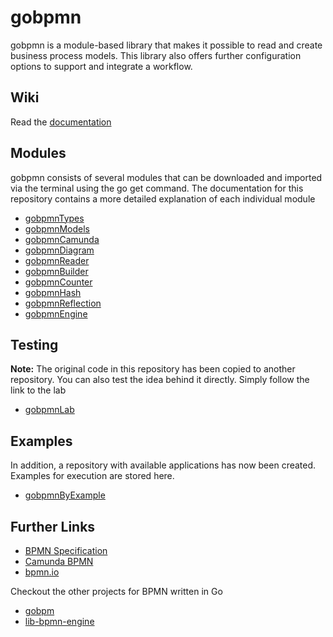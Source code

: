 # gobpmn

gobpmn is a module-based library that makes it possible to read and create business process models. This library also offers further configuration options to support and integrate a workflow.

## Wiki

Read the [documentation](https://github.com/deemount/gobpmn/wiki)

## Modules

gobpmn consists of several modules that can be downloaded and imported via the terminal using the go get command.
The documentation for this repository contains a more detailed explanation of each individual module

+ [gobpmnTypes](https://github.com/deemount/gobpmnTypes)
+ [gobpmnModels](https://github.com/deemount/gobpmnModels)
+ [gobpmnCamunda](https://github.com/deemount/gobpmnCamunda)
+ [gobpmnDiagram](https://github.com/deemount/gobpmnDiagram)
+ [gobpmnReader](https://github.com/deemount/gobpmnReader)
+ [gobpmnBuilder](https://github.com/deemount/gobpmnBuilder)
+ [gobpmnCounter](https://github.com/deemount/gobpmnCounter)
+ [gobpmnHash](https://github.com/deemount/gobpmnHash)
+ [gobpmnReflection](https://github.com/deemount/gobpmnReflection)
+ [gobpmnEngine](https://github.com/deemount/gobpmnEngine)

## Testing

**Note:** The original code in this repository has been copied to another repository.
You can also test the idea behind it directly. Simply follow the link to the lab

+ [gobpmnLab](https://github.com/deemount/gobpmnLab)

## Examples

In addition, a repository with available applications has now been created. Examples for execution are stored here.

+ [gobpmnByExample](https://github.com/deemount/gobpmnByExample)

## Further Links

+ [BPMN Specification](https://www.omg.org/spec/BPMN)
+ [Camunda BPMN](https://camunda.com/bpmn/)
+ [bpmn.io](https://bpmn.io/)

Checkout the other projects for BPMN written in Go

+ [gobpm](https://github.com/dr-dobermann/gobpm)
+ [lib-bpmn-engine](https://github.com/nitram509/lib-bpmn-engine)
